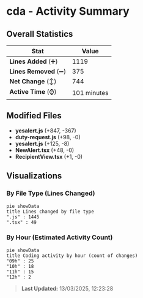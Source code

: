 # cda - Activity Summary 

## Overall Statistics

| Stat                   | Value                                                             |
| ---------------------- | ----------------------------------------------------------------- |
| **Lines Added** (➕)   | 1119                                          |
| **Lines Removed** (➖) | 375                                        |
| **Net Change** (↕)    | 744                |
| **Active Time** (⌚)   | 101 minutes |


## Modified Files
- **yesalert.js** (+847, -367)
- **duty-request.js** (+98, -0)
- **yesalert.js** (+125, -8)
- **NewAlert.tsx** (+48, -0)
- **RecipientView.tsx** (+1, -0)

## Visualizations

### By File Type (Lines Changed)

```mermaid
pie showData
title Lines changed by file type
".js" : 1445
".tsx" : 49
```

### By Hour (Estimated Activity Count)

```mermaid
pie showData
title Coding activity by hour (count of changes)
"09h" : 25
"10h" : 18
"11h" : 15
"12h" : 2
```


> **Last Updated:** 13/03/2025, 12:23:28